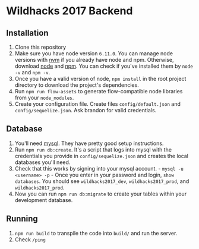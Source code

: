 # Wildhacks 2017 Backend

## Installation
  1. Clone this repository
  2. Make sure you have node version `6.11.0`. You can manage node versions with [nvm](https://github.com/creationix/nvm) if you already have node and npm. Otherwise, download [node](https://nodejs.org/en/) and [npm](https://github.com/npm/npm). You can check if you've installed them by `node -v` and `npm -v`. 
  3. Once you have a valid version of node, `npm install` in the root project directory to download the project's dependencies.
  4. Run `npm run flow-assets` to generate flow-compatible node libraries from your `node_modules`.
  5. Create your configuration file. Create files `config/default.json` and `config/sequelize.json`. Ask brandon for valid credentials.


## Database
  1. You'll need [mysql](https://www.mysql.com/). They have pretty good setup instructions. 
  2. Run `npm run db:create`. It's a script that logs into mysql with the credentials you provide in `config/sequelize.json` and creates the local databases you'll need.
  3. Check that this works by signing into your mysql account. 
    - `mysql -u <username> -p`
    - Once you enter in your password and login, `show databases`. You should see `wildhacks2017_dev`, `wildhacks2017_prod`, and `wildhacks2017_prod`.
  4. Now you can run `npm run db:migrate` to create your tables within your development database.

## Running
  1. `npm run build` to transpile the code into `build/` and run the server.
  2. Check `/ping`